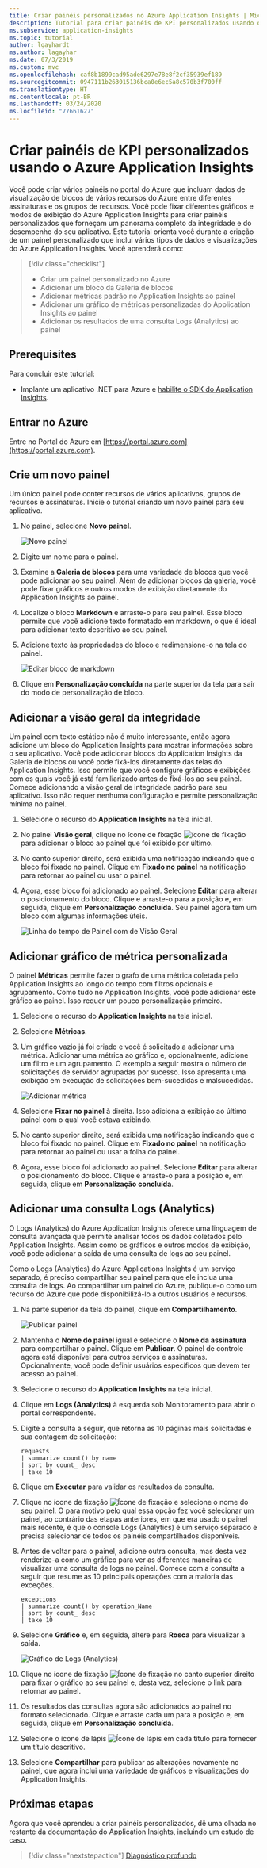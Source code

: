 ```yaml
---
title: Criar painéis personalizados no Azure Application Insights | Microsoft Docs
description: Tutorial para criar painéis de KPI personalizados usando o Azure Application Insights.
ms.subservice: application-insights
ms.topic: tutorial
author: lgayhardt
ms.author: lagayhar
ms.date: 07/3/2019
ms.custom: mvc
ms.openlocfilehash: caf8b1899cad95ade6297e78e8f2cf35939ef189
ms.sourcegitcommit: 0947111b263015136bca0e6ec5a8c570b3f700ff
ms.translationtype: HT
ms.contentlocale: pt-BR
ms.lasthandoff: 03/24/2020
ms.locfileid: "77661627"
---
```

# <a name="create-custom-kpi-dashboards-using-azure-application-insights"></a>Criar painéis de KPI personalizados usando o Azure Application Insights

Você pode criar vários painéis no portal do Azure que incluam dados de visualização de blocos de vários recursos do Azure entre diferentes assinaturas e os grupos de recursos.  Você pode fixar diferentes gráficos e modos de exibição do Azure Application Insights para criar painéis personalizados que forneçam um panorama completo da integridade e do desempenho do seu aplicativo. Este tutorial orienta você durante a criação de um painel personalizado que inclui vários tipos de dados e visualizações do Azure Application Insights.  Você aprenderá como:

> [!div class="checklist"]
> * Criar um painel personalizado no Azure
> * Adicionar um bloco da Galeria de blocos
> * Adicionar métricas padrão no Application Insights ao painel
> * Adicionar um gráfico de métricas personalizadas do Application Insights ao painel
> * Adicionar os resultados de uma consulta Logs (Analytics) ao painel



## <a name="prerequisites"></a>Prerequisites

Para concluir este tutorial:

- Implante um aplicativo .NET para Azure e [habilite o SDK do Application Insights](../../azure-monitor/app/asp-net.md).

## <a name="sign-in-to-azure"></a>Entrar no Azure
Entre no Portal do Azure em [https://portal.azure.com](https://portal.azure.com).

## <a name="create-a-new-dashboard"></a>Crie um novo painel
Um único painel pode conter recursos de vários aplicativos, grupos de recursos e assinaturas.  Inicie o tutorial criando um novo painel para seu aplicativo.  

1. No painel, selecione **Novo painel**.

   ![Novo painel](media/tutorial-app-dashboards/1newdashboard.png)

1. Digite um nome para o painel.
1. Examine a **Galeria de blocos** para uma variedade de blocos que você pode adicionar ao seu painel.  Além de adicionar blocos da galeria, você pode fixar gráficos e outros modos de exibição diretamente do Application Insights ao painel.
1. Localize o bloco **Markdown** e arraste-o para seu painel.  Esse bloco permite que você adicione texto formatado em markdown, o que é ideal para adicionar texto descritivo ao seu painel.
1. Adicione texto às propriedades do bloco e redimensione-o na tela do painel.
    
    ![Editar bloco de markdown](media/tutorial-app-dashboards/2dashboard-text.png)

1. Clique em **Personalização concluída** na parte superior da tela para sair do modo de personalização de bloco.

## <a name="add-health-overview"></a>Adicionar a visão geral da integridade
Um painel com texto estático não é muito interessante, então agora adicione um bloco do Application Insights para mostrar informações sobre o seu aplicativo.  Você pode adicionar blocos do Application Insights da Galeria de blocos ou você pode fixá-los diretamente das telas do Application Insights.  Isso permite que você configure gráficos e exibições com os quais você já está familiarizado antes de fixá-los ao seu painel.  Comece adicionando a visão geral de integridade padrão para seu aplicativo.  Isso não requer nenhuma configuração e permite personalização mínima no painel.


1. Selecione o recurso do **Application Insights** na tela inicial.
2. No painel **Visão geral**, clique no ícone de fixação ![ícone de fixação](media/tutorial-app-dashboards/pushpin.png) para adicionar o bloco ao painel que foi exibido por último.  
 
3. No canto superior direito, será exibida uma notificação indicando que o bloco foi fixado no painel. Clique em **Fixado no painel** na notificação para retornar ao painel ou usar o painel.
4. Agora, esse bloco foi adicionado ao painel. Selecione **Editar** para alterar o posicionamento do bloco. Clique e arraste-o para a posição e, em seguida, clique em **Personalização concluída**. Seu painel agora tem um bloco com algumas informações úteis.

    ![Linha do tempo de Painel com de Visão Geral](media/tutorial-app-dashboards/4dashboard-edit.png)

## <a name="add-custom-metric-chart"></a>Adicionar gráfico de métrica personalizada
O painel **Métricas** permite fazer o grafo de uma métrica coletada pelo Application Insights ao longo do tempo com filtros opcionais e agrupamento.  Como tudo no Application Insights, você pode adicionar este gráfico ao painel.  Isso requer um pouco personalização primeiro.

1. Selecione o recurso do **Application Insights** na tela inicial.
1. Selecione **Métricas**.  
2. Um gráfico vazio já foi criado e você é solicitado a adicionar uma métrica.  Adicionar uma métrica ao gráfico e, opcionalmente, adicione um filtro e um agrupamento.  O exemplo a seguir mostra o número de solicitações de servidor agrupadas por sucesso.  Isso apresenta uma exibição em execução de solicitações bem-sucedidas e malsucedidas.

    ![Adicionar métrica](media/tutorial-app-dashboards/metrics.png)

4. Selecione **Fixar no painel** à direita. Isso adiciona a exibição ao último painel com o qual você estava exibindo.

3.  No canto superior direito, será exibida uma notificação indicando que o bloco foi fixado no painel. Clique em **Fixado no painel** na notificação para retornar ao painel ou usar a folha do painel.

4. Agora, esse bloco foi adicionado ao painel. Selecione **Editar** para alterar o posicionamento do bloco. Clique e arraste-o para a posição e, em seguida, clique em **Personalização concluída**.

## <a name="add-logs-analytics-query"></a>Adicionar uma consulta Logs (Analytics)
O Logs (Analytics) do Azure Application Insights oferece uma linguagem de consulta avançada que permite analisar todos os dados coletados pelo Application Insights. Assim como os gráficos e outros modos de exibição, você pode adicionar a saída de uma consulta de logs ao seu painel.

Como o Logs (Analytics) do Azure Applications Insights é um serviço separado, é preciso compartilhar seu painel para que ele inclua uma consulta de logs. Ao compartilhar um painel do Azure, publique-o como um recurso do Azure que pode disponibilizá-lo a outros usuários e recursos.  

1. Na parte superior da tela do painel, clique em **Compartilhamento**.

    ![Publicar painel](media/tutorial-app-dashboards/8dashboard-share.png)

2. Mantenha o **Nome do painel** igual e selecione o **Nome da assinatura** para compartilhar o painel.  Clique em **Publicar**.  O painel de controle agora está disponível para outros serviços e assinaturas.  Opcionalmente, você pode definir usuários específicos que devem ter acesso ao painel.
1. Selecione o recurso do **Application Insights** na tela inicial.
2. Clique em **Logs (Analytics)** à esquerda sob Monitoramento para abrir o portal correspondente.
3. Digite a consulta a seguir, que retorna as 10 páginas mais solicitadas e sua contagem de solicitação:

    ``` Kusto
    requests
    | summarize count() by name
    | sort by count_ desc
    | take 10
    ```

4. Clique em **Executar** para validar os resultados da consulta.
5. Clique no ícone de fixação ![Ícone de fixação](media/tutorial-app-dashboards/pushpin.png) e selecione o nome do seu painel. O para motivo pelo qual essa opção fez você selecionar um painel, ao contrário das etapas anteriores, em que era usado o painel mais recente, é que o console Logs (Analytics) é um serviço separado e precisa selecionar de todos os painéis compartilhados disponíveis.

5. Antes de voltar para o painel, adicione outra consulta, mas desta vez renderize-a como um gráfico para ver as diferentes maneiras de visualizar uma consulta de logs no painel. Comece com a consulta a seguir que resume as 10 principais operações com a maioria das exceções.

    ``` Kusto
    exceptions
    | summarize count() by operation_Name
    | sort by count_ desc
    | take 10
    ```

6. Selecione **Gráfico** e, em seguida, altere para **Rosca** para visualizar a saída.

    ![Gráfico de Logs (Analytics)](media/tutorial-app-dashboards/11querychart.png)

6. Clique no ícone de fixação ![Ícone de fixação](media/tutorial-app-dashboards/pushpin.png) no canto superior direito para fixar o gráfico ao seu painel e, desta vez, selecione o link para retornar ao painel.
4. Os resultados das consultas agora são adicionados ao painel no formato selecionado.  Clique e arraste cada um para a posição e, em seguida, clique em **Personalização concluída**.
5. Selecione o ícone de lápis ![Ícone de lápis](media/tutorial-app-dashboards/pencil.png) em cada título para fornecer um título descritivo.

5. Selecione **Compartilhar** para publicar as alterações novamente no painel, que agora inclui uma variedade de gráficos e visualizações do Application Insights.


## <a name="next-steps"></a>Próximas etapas
Agora que você aprendeu a criar painéis personalizados, dê uma olhada no restante da documentação do Application Insights, incluindo um estudo de caso.

> [!div class="nextstepaction"]
> [Diagnóstico profundo](../../azure-monitor/app/devops.md)

